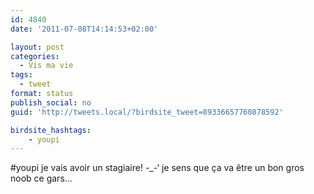 ```yaml
---
id: 4840
date: '2011-07-08T14:14:53+02:00'

layout: post
categories:
  - Vis ma vie
tags:
  - tweet
format: status
publish_social: no
guid: 'http://tweets.local/?birdsite_tweet=89336657760878592'

birdsite_hashtags:
    - youpi
---
```


\#youpi je vais avoir un stagiaire! -\_-‘ je sens que ça va être un bon gros noob ce gars…